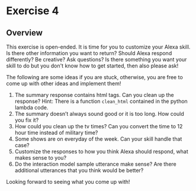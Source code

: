 # Exercise 4

## Overview

This exercise is open-ended. It is time for you to customize your Alexa skill. Is there other information you want to return? Should Alexa respond differently? Be creative?
Ask questions? Is there something you want your skill to do but you don't know how to get started, then also please ask! 

The following are some ideas if you are stuck, otherwise, you are free to come up with other ideas and implement them!

1. The summary response contains html tags. Can you clean up the response? Hint: There is a function `clean_html` contained in the python lambda code. 
2. The summary doesn’t always sound good or it is too long. How could you fix it?
3. How could you clean up  the tv times? Can you convert the time to 12 hour time instead of military time? 
4. Some shows are on everyday of the week. Can your skill handle that case?
5. Customize the responses to how you think Alexa should respond, what makes sense to you?
6. Do the interaction model sample utterance make sense? Are there additional utterances that you think would be better?


Looking forward to seeing what you come up with!
